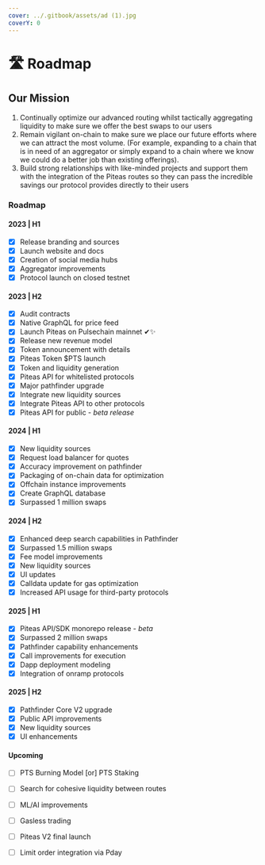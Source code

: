```yaml
---
cover: ../.gitbook/assets/ad (1).jpg
coverY: 0
---
```


# 🛣️ Roadmap

## Our Mission

1. Continually optimize our advanced routing whilst tactically aggregating liquidity to make sure we offer the best swaps to our users
2. Remain vigilant on-chain to make sure we place our future efforts where we can attract the most volume. (For example, expanding to a chain that is in need of an aggregator or simply expand to a chain where we know we could do a better job than existing offerings).
3. Build strong relationships with like-minded projects and support them with the integration of the Piteas routes so they can pass the incredible savings our protocol provides directly to their users



### Roadmap

#### 2023 | H1

* [x] Release branding and sources
* [x] Launch website and docs
* [x] Creation of social media hubs
* [x] Aggregator improvements
* [x] Protocol launch on closed testnet

#### 2023 | H2

* [x] Audit contracts
* [x] Native GraphQL for price feed
* [x] Launch Piteas on Pulsechain mainnet ✔✨
* [x] Release new revenue model
* [x] Token announcement with details
* [x] Piteas Token $PTS launch
* [x] Token and liquidity generation
* [x] Piteas API for whitelisted protocols
* [x] Major pathfinder upgrade
* [x] Integrate new liquidity sources
* [x] Integrate Piteas API to other protocols
* [x] Piteas API for public - _beta release_

#### 2024 | H1

* [x] New liquidity sources
* [x] Request load balancer for quotes
* [x] Accuracy improvement on pathfinder
* [x] Packaging of on-chain data for optimization
* [x] Offchain instance improvements
* [x] Create GraphQL database
* [x] Surpassed 1 million swaps

#### 2024 | H2

* [x] Enhanced deep search capabilities in Pathfinder
* [x] Surpassed 1.5 million swaps
* [x] Fee model improvements
* [x] New liquidity sources
* [x] UI updates
* [x] Calldata update for gas optimization
* [x] Increased API usage for third-party protocols

#### 2025 | H1

* [x] Piteas API/SDK monorepo release - _beta_&#x20;
* [x] Surpassed 2 million swaps
* [x] Pathfinder capability enhancements
* [x] Call improvements for execution
* [x] Dapp deployment modeling
* [x] Integration of onramp protocols

#### 2025 | H2

* [x] Pathfinder Core V2 upgrade
* [x] Public API improvements
* [x] New liquidity sources
* [x] UI enhancements

#### Upcoming

* [ ] PTS Burning Model \[or] PTS Staking
* [ ] Search for cohesive liquidity between routes
* [ ] ML/AI improvements
* [ ] Gasless trading
* [ ] Piteas V2 final launch
* [ ] Limit order integration via Pday

